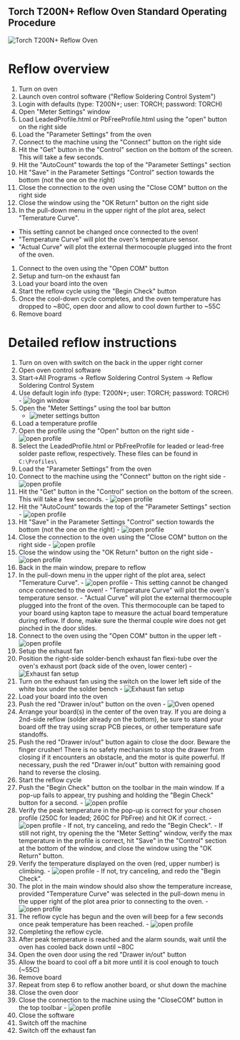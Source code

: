 ## Torch T200N+ Reflow Oven Standard Operating Procedure
![Torch T200N+ Reflow Oven](images/Torch_ovenClosed_24C.JPG)

# Reflow overview

1. Turn on oven
1. Launch oven control software ("Reflow Soldering Control System")
1. Login with defaults (type: T200N+; user: TORCH; password: TORCH)
1. Open "Meter Settings" window
1. Load LeadedProfile.html or PbFreeProfile.html using the "open" button on the right side
1. Load the "Parameter Settings" from the oven
  1. Connect to the machine using the "Connect" button on the right side
  1. Hit the "Get" button in the "Control" section on the bottom of the screen.  This will take a few seconds.
  1. Hit the "AutoCount" towards the top of the "Parameter Settings" section
  1. Hit "Save" in the Parameter Settings "Control" section towards the bottom (not the one on the right)
  1. Close the connection to the oven using the "Close COM" button on the right side
1. Close the window using the "OK Return" button on the right side
1. In the pull-down menu in the upper right of the plot area, select "Temerature Curve".
  - This setting cannot be changed once connected to the oven!
  - "Temperature Curve" will plot the oven's temperature sensor.
  - "Actual Curve" will plot the external thermocouple plugged into the front of the oven.
1. Connect to the oven using the "Open COM" button
1. Setup and turn-on the exhaust fan
1. Load your board into the oven
1. Start the reflow cycle using the "Begin Check" button
1. Once the cool-down cycle completes, and the oven temperature has dropped to ~80C, open door and allow to cool down further to ~55C
1. Remove board

# Detailed reflow instructions

1. Turn on oven with switch on the back in the upper right corner 
2. Open oven control software
  1. Start->All Programs -> Reflow Soldering Control System -> Reflow Soldering Control System
  2. Use default login info (type: T200N+; user: TORCH; password: TORCH)
    - ![login window](images/Torch_loginWindow.png)
3. Open the "Meter Settings" using the tool bar button
    - ![meter settings button](images/Torch_MeterSettingButton.png)
4. Load a temperature profile
  1. Open the profile using the "Open" button on the right side
    - ![open profile](images/Torch_MeterSetting_Open.png)
  2. Select the LeadedProfile.html or PbFreeProfile for leaded or lead-free solder paste reflow, respectively. These files can be found in `C:\Profiles\`
5. Load the "Parameter Settings" from the oven
  1. Connect to the machine using the "Connect" button on the right side
    - ![open profile](images/Torch_MeterSetting_Connect.png)
  2. Hit the "Get" button in the "Control" section on the bottom of the screen.  This will take a few seconds.
    - ![open profile](images/Torch_MeterSetting_Get.png)
  3. Hit the "AutoCount" towards the top of the "Parameter Settings" section
    - ![open profile](images/Torch_MeterSetting_AutoCount.png)
  4. Hit "Save" in the Parameter Settings "Control" section towards the bottom (not the one on the right)
    - ![open profile](images/Torch_MeterSetting_Save.png)
  5. Close the connection to the oven using the "Close COM" button on the right side
    - ![open profile](images/Torch_MeterSetting_CloseCom.png)
  6. Close the window using the "OK Return" button on the right side
    - ![open profile](images/Torch_MeterSetting_OkReturn.png)
4. Back in the main window, prepare to reflow
  1. In the pull-down menu in the upper right of the plot area, select "Temerature Curve".
    - ![open profile](images/Torch_TemperatureCurveSelection.png)
    - This setting cannot be changed once connected to the oven!
    - "Temperature Curve" will plot the oven's temperature sensor.
    - "Actual Curve" will plot the external thermocouple plugged into the front of the oven.  This thermocouple can be taped to your board using kapton tape to measure the actual board temperature during reflow.  If done, make sure the thermal couple wire does not get pinched in the door slides.
  2. Connect to the oven using the "Open COM" button in the upper left
    - ![open profile](images/Torch_OpenComButton.png)
5. Setup the exhaust fan
  1. Position the right-side solder-bench exhaust fan flexi-tube over the oven's exhaust port (back side of the oven, lower center)
    - ![Exhaust fan setup](images/Torch_exhaustSetup.JPG)
  2. Turn on the exhaust fan using the switch on the lower left side of the white box under the solder bench
    - ![Exhaust fan setup](images/Soldering_exhaustFan_on.JPG)
6. Load your board into the oven
  1. Push the red "Drawer in/out" button on the oven
    - ![Oven opened](images/Torch_ovenOpened_70C.JPG)
  2. Arrange your board(s) in the center of the oven tray.  If you are doing a 2nd-side reflow (solder already on the bottom), be sure to stand your board off the tray using scrap PCB pieces, or other temperature safe standoffs.
  3. Push the red "Drawer in/out" button again to close the door.  Beware the finger crusher!  There is no safety mechanism to stop the drawer from closing if it encounters an obstacle, and the motor is quite powerful.  If necessary, push the red "Drawer in/out" button with remaining good hand to reverse the closing.
7. Start the reflow cycle
  1. Push the "Begin Check" button on the toolbar in the main window.  If a pop-up fails to appear, try pushing and holding the "Begin Check" button for a second.
    - ![open profile](images/Torch_BeginCheckButton.png)
  2. Verify the peak temperature in the pop-up is correct for your chosen profile (250C for leaded; 260C for PbFree) and hit OK if correct.
    - ![open profile](images/Torch_BeginCheckPopUp.png)
    - If not, try canceling, and redo the "Begin Check".
    - If still not right, try opening the the "Meter Setting" window, verify the max temperature in the profile is correct, hit "Save" in the "Control" section at the bottom of the window, and close the window using the "OK Return" button.
  3. Verify the temperature displayed on the oven (red, upper number) is climbing.
    - ![open profile](images/Torch_ovenClosed_70C.JPG)
    - If not, try canceling, and redo the "Begin Check".
  4. The plot in the main window should also show the temperature increase, provided "Temperature Curve" was selected in the pull-down menu in the upper right of the plot area prior to connecting to the oven.
    - ![open profile](images/Torch_TemperatureCurve_Starting.png)
  5. The reflow cycle has begun and the oven will beep for a few seconds once peak temperature has been reached.
    - ![open profile](images/Torch_TemperatureCurve_Peak.png)
8. Completing the reflow cycle.
  1. After peak temperature is reached and the alarm sounds, wait until the oven has cooled back down until ~80C
  2. Open the oven door using the red "Drawer in/out" button
  3. Allow the board to cool off a bit more until it is cool enough to touch (~55C)
  4. Remove board
9. Repeat from step 6 to reflow another board, or shut down the machine
  1. Close the oven door
  2. Close the connection to the machine using the "CloseCOM" button in the top toolbar
    - ![open profile](images/Torch_CloseComButton.png)
  3. Close the software
  4. Switch off the machine
  5. Switch off the exhaust fan
